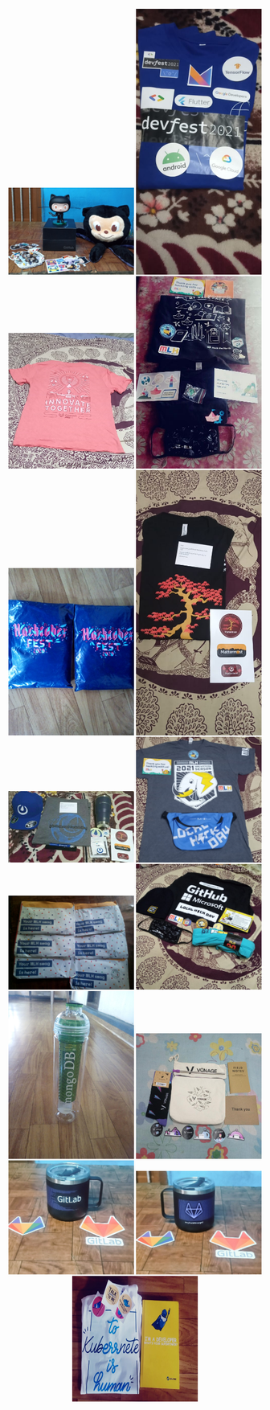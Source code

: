 <p align="center">
<img  src="./2020-21/github1.jpg" width="250px">
<img src="./2020-21/Devfestindia.jpg"width="250px">
<img src="./2020-21/gitlab.jpg"width="250px">
<img src="./2020-21/hack_the_north.jpg"width="250px">
<img src="2020-21/hacktober20.jpg"width="250px">
<img src="./2020-21/mattermost1.jpg"width="250px">
<img src="./2020-21/mattermost2.jpg"width="250px">
<img src="./2020-21/mlh1.jpg"width="250px">
<img src="./2020-21/mlh2.jpg"width="250px">
<img src="./2020-21/mlh3.jpg"width="250px">
<img src="./2020-21/mongodb.jpg"width="250px">
<img src="./2020-21/vonage.jpg"width="250px"height="250px">
<img src="./2021-22/gitlab.jpg"width="250px">
<img src="./2021-22/gitlab2.jpg"width="250px">
<img src="./2021-22/devtron.jpg"width="250px" height="250px">


